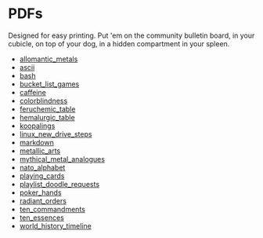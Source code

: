 <!---
make sure you're editing the template, doofus
--->

# PDFs

Designed for easy printing. Put 'em on the community bulletin board, in your cubicle, on top of your dog, in a hidden compartment in your spleen.

- <a href="/pdfs/allomantic_metals.pdf">allomantic_metals</a><br>
- <a href="/pdfs/ascii.pdf">ascii</a><br>
- <a href="/pdfs/bash.pdf">bash</a><br>
- <a href="/pdfs/bucket_list_games.pdf">bucket_list_games</a><br>
- <a href="/pdfs/caffeine.pdf">caffeine</a><br>
- <a href="/pdfs/colorblindness.pdf">colorblindness</a><br>
- <a href="/pdfs/feruchemic_table.pdf">feruchemic_table</a><br>
- <a href="/pdfs/hemalurgic_table.pdf">hemalurgic_table</a><br>
- <a href="/pdfs/koopalings.pdf">koopalings</a><br>
- <a href="/pdfs/linux_new_drive_steps.pdf">linux_new_drive_steps</a><br>
- <a href="/pdfs/markdown.pdf">markdown</a><br>
- <a href="/pdfs/metallic_arts.pdf">metallic_arts</a><br>
- <a href="/pdfs/mythical_metal_analogues.pdf">mythical_metal_analogues</a><br>
- <a href="/pdfs/nato_alphabet_print_version.pdf">nato_alphabet</a><br>
- <a href="/pdfs/playing_cards.pdf">playing_cards</a><br>
- <a href="/pdfs/playlist_doodle_requests.pdf">playlist_doodle_requests</a><br>
- <a href="/pdfs/poker_hands.pdf">poker_hands</a><br>
- <a href="/pdfs/radiant_orders.pdf">radiant_orders</a><br>
- <a href="/pdfs/ten_commandments.pdf">ten_commandments</a><br>
- <a href="/pdfs/ten_essences.pdf">ten_essences</a><br>
- <a href="/pdfs/world_history_timeline.pdf">world_history_timeline</a><br>
